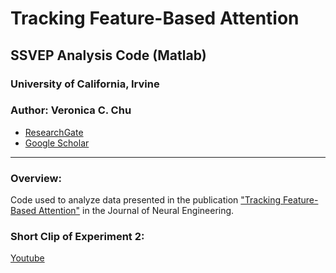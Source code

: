 # Tracking Feature-Based Attention
## SSVEP Analysis Code (Matlab)
### University of California, Irvine

### Author: Veronica C. Chu
* [ResearchGate](https://www.researchgate.net/profile/Veronica_Chu)
* [Google Scholar](https://scholar.google.com/citations?user=yEuvW6MAAAAJ&hl=en&oi=sra)

----

### Overview: 
Code used to analyze data presented in the publication ["Tracking Feature-Based Attention"](https://doi.org/10.1088/1741-2552/aaed17) in the Journal of Neural Engineering.

### Short Clip of Experiment 2:
[Youtube](https://youtu.be/PeWC_6PmVNY)